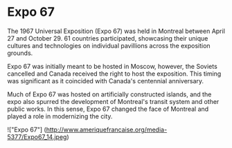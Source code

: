 # Expo 67
The 1967 Universal Exposition (Expo 67) was held in Montreal between April 27 and October 29. 61 countries participated, showcasing their unique cultures and technologies on individual pavillions across the exposition grounds. 

Expo 67 was initially meant to be hosted in Moscow, however, the Soviets cancelled and Canada received the right to host the exposition. This timing was significant as it coincided with Canada's centennial anniversary.

Much of Expo 67 was hosted on artificially constructed islands, and the expo also spurred the development of Montreal's transit system and other public works. In this sense, Expo 67 changed the face of Montreal and played a role in modernizing the city.

!["Expo 67"] (http://www.ameriquefrancaise.org/media-5377/Expo67_14.jpeg)
